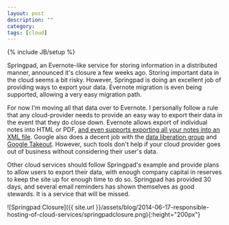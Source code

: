 ```yaml
---
layout: post
description: ""
category:
tags: [cloud]
---
```

{% include JB/setup %}


Springpad, an Evernote-like service for storing information in a distributed manner, announced it's closure a few weeks ago.  Storing important data in the cloud seems a bit risky.  However, Springpad is doing an excellent job of providing ways to export your data.  Evernote migration is even being supported, allowing a very easy migration path.

For now I'm moving all that data over to Evernote.  I personally follow a rule 
that any cloud-provider needs to provide an easy way to export their data in 
the event that they do close down.  Evernote allows export of individual notes into 
HTML or PDF, [and even supports exporting all your notes into an XML file](http://blog.evernote.com/tech/2013/08/08/evernote-export-format-enex/).  Google also does a decent job with the [data liberation group](http://dataliberation.blogspot.com/) and [Google Takeout](https://www.google.com/settings/takeout).  However, such tools don't help if your cloud provider goes out of business without considering their user's data.

Other cloud services should follow Springpad's example and provide plans to allow users to export their data, with enough company capital in reserves to keep the site up for enough time to do so.  Springpad has provided 30 days, and several email reminders has shown themselves as good stewards.  It is a service that will be missed.


![Springpad Closure]({{ site.url }}/assets/blog/2014-06-17-responsible-hosting-of-cloud-services/springpadclosure.png){:height="200px"}

